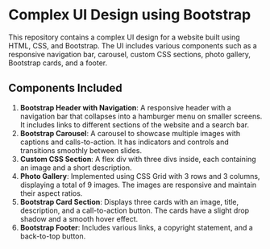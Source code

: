 # Complex UI Design using Bootstrap

This repository contains a complex UI design for a website built using HTML, CSS, and Bootstrap. The UI includes various components such as a responsive navigation bar, carousel, custom CSS sections, photo gallery, Bootstrap cards, and a footer.

## Components Included

1. **Bootstrap Header with Navigation**: A responsive header with a navigation bar that collapses into a hamburger menu on smaller screens. It includes links to different sections of the website and a search bar.
2. **Bootstrap Carousel**: A carousel to showcase multiple images with captions and calls-to-action. It has indicators and controls and transitions smoothly between slides.
3. **Custom CSS Section**: A flex div with three divs inside, each containing an image and a short description.
4. **Photo Gallery**: Implemented using CSS Grid with 3 rows and 3 columns, displaying a total of 9 images. The images are responsive and maintain their aspect ratios.
5. **Bootstrap Card Section**: Displays three cards with an image, title, description, and a call-to-action button. The cards have a slight drop shadow and a smooth hover effect.
6. **Bootstrap Footer**: Includes various links, a copyright statement, and a back-to-top button.
